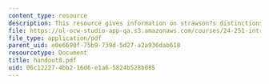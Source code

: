 ```yaml
---
content_type: resource
description: This resource gives information on strawson?s distinctions.
file: https://ol-ocw-studio-app-qa.s3.amazonaws.com/courses/24-251-introduction-to-philosophy-of-language-spring-2005/06c122274bb216d6e1a65824b528b085_handout8.pdf
file_type: application/pdf
parent_uid: e0e6690f-75b9-739d-5d27-a2a936dab618
resourcetype: Document
title: handout8.pdf
uid: 06c12227-4bb2-16d6-e1a6-5824b528b085
---
```

